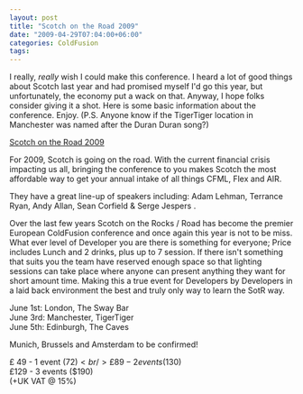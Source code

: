```yaml
---
layout: post
title: "Scotch on the Road 2009"
date: "2009-04-29T07:04:00+06:00"
categories: ColdFusion 
tags: 
---
```


I really, <i>really</i> wish I could make this conference. I heard a lot of good things about Scotch last year and had promised myself I'd go this year, but unfortunately, the economy put a wack on that. Anyway, I hope folks consider giving it a shot. Here is some basic information about the conference. Enjoy. (P.S. Anyone know if the TigerTiger location in Manchester was named after the Duran Duran song?)

<a href="http://www.scotchontheroad.com/">Scotch on the Road 2009</a>

For 2009, Scotch is going on the road. With the current financial crisis impacting us all, bringing the conference to you makes Scotch the most affordable way to get your annual intake of all things CFML, Flex and AIR.

They have a great line-up of speakers including: Adam Lehman, Terrance Ryan, Andy Allan, Sean Corfield & Serge Jespers .

Over the last few years Scotch on the Rocks / Road has become the premier European ColdFusion conference and once again this year is not to be miss. What ever level of Developer you are there is something for everyone; Price includes Lunch and 2 drinks, plus up to 7 session. If there isn't something that suits you the team have reserved enough space so that lighting sessions can take place where anyone can present anything they want for short amount time. Making this a true event for Developers by Developers in a laid back environment the best and truly only way to learn the SotR way.

June 1st: London, The Sway Bar<br/>
June 3rd: Manchester, TigerTiger<br/>
June 5th: Edinburgh, The Caves<br />

Munich, Brussels and Amsterdam to be confirmed!

£  49 - 1 event   ($72)<br />
£  89 - 2 events ($130)<br />
£129 - 3 events ($190)<br />
(+UK VAT @ 15%)